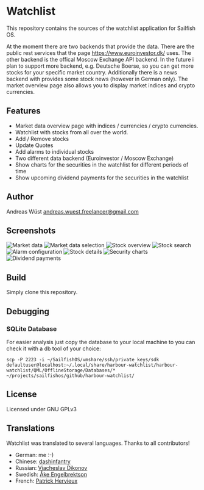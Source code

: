 # Watchlist

This repository contains the sources of the watchlist application for Sailfish OS.

At the moment there are two backends that provide the data. There are the public
rest services that the page https://www.euroinvestor.dk/ uses. The other backend is
the offical Moscow Exchange API backend. In the future i plan
to support more backend, e.g. Deutsche Boerse, so you can get more stocks for your
specific market country. Additionally there is a news backend with provides some
stock news (however in German only). The market overview page also allows
you to display market indices and crypto currencies.

## Features

- Market data overview page with indices / currencies / crypto currencies.
- Watchlist with stocks from all over the world.
- Add / Remove stocks
- Update Quotes
- Add alarms to individual stocks
- Two different data backend (Euroinvestor / Moscow Exchange)
- Show charts for the securities in the watchlist for different periods of time
- Show upcoming dividend payments for the securities in the watchlist 


## Author
Andreas Wüst [andreas.wuest.freelancer@gmail.com](mailto:andreas.wuest.freelancer@gmail.com)

## Screenshots

![Market data](/screenshots/watchlist6.png?raw=true "Market data view")
![Market data selection](/screenshots/watchlist5.png?raw=true "Market data selection")
![Stock overview](/screenshots/watchlist2.png?raw=true "Stock overview")
![Stock search](/screenshots/watchlist1.png?raw=true "Stock search")
![Alarm configuration](/screenshots/watchlist3.png?raw=true "Alarm configuration")
![Stock details](/screenshots/watchlist4.png?raw=true "Stock details")
![Security charts](/screenshots/watchlist7.png?raw=true "Security charts")
![Dividend payments](/screenshots/watchlist8.png?raw=true "Dividend payments")

## Build
Simply clone this repository.

## Debugging

### SQLite Database

For easier analysis just copy the database to your local machine to you can check it with a db tool of 
your choice: 

```
scp -P 2223 -i ~/SailfishOS/vmshare/ssh/private_keys/sdk defaultuser@localhost:~/.local/share/harbour-watchlist/harbour-watchlist/QML/OfflineStorage/Databases/* ~/projects/sailfishos/github/harbour-watchlist/
```

## License
Licensed under GNU GPLv3

## Translations

Watchlist was translated to several languages. Thanks to all contributors!
- German: me :-)
- Chinese: [dashinfantry](https://github.com/dashinfantry)
- Russian: [Viacheslav Dikonov](https://github.com/ApostolosB)
- Swedish: [Åke Engelbrektson](https://github.com/eson57)
- French: [Patrick Hervieux](https://github.com/pherjung)
